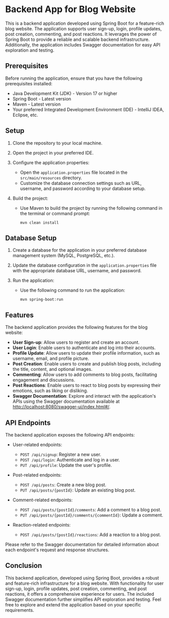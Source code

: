 # Backend App for Blog Website 

This is a backend application developed using Spring Boot for a feature-rich blog website. The application supports user sign-up, login, profile updates, post creation, commenting, and post reactions. It leverages the power of Spring Boot to provide a reliable and scalable backend infrastructure. Additionally, the application includes Swagger documentation for easy API exploration and testing.

## Prerequisites

Before running the application, ensure that you have the following prerequisites installed:

- Java Development Kit (JDK) - Version 17 or higher
- Spring Boot - Latest version
- Maven - Latest version
- Your preferred Integrated Development Environment (IDE) - IntelliJ IDEA, Eclipse, etc.

## Setup

1. Clone the repository to your local machine.

2. Open the project in your preferred IDE.

3. Configure the application properties:
   - Open the `application.properties` file located in the `src/main/resources` directory.
   - Customize the database connection settings such as URL, username, and password according to your database setup.

4. Build the project:
   - Use Maven to build the project by running the following command in the terminal or command prompt:
     ```
     mvn clean install
     ```

## Database Setup

1. Create a database for the application in your preferred database management system (MySQL, PostgreSQL, etc.).

2. Update the database configuration in the `application.properties` file with the appropriate database URL, username, and password.

3. Run the application:
   - Use the following command to run the application:
     ```
     mvn spring-boot:run
     ```

## Features

The backend application provides the following features for the blog website:

- **User Sign-up**: Allow users to register and create an account.
- **User Login**: Enable users to authenticate and log into their accounts.
- **Profile Update**: Allow users to update their profile information, such as username, email, and profile picture.
- **Post Creation**: Enable users to create and publish blog posts, including the title, content, and optional images.
- **Commenting**: Allow users to add comments to blog posts, facilitating engagement and discussions.
- **Post Reactions**: Enable users to react to blog posts by expressing their emotions, such as liking or disliking.
- **Swagger Documentation**: Explore and interact with the application's APIs using the Swagger documentation available at [http://localhost:8080/swagger-ui/index.html#/](http://localhost:8080/swagger-ui/index.html#/).

## API Endpoints

The backend application exposes the following API endpoints:

- User-related endpoints:
  - `POST /api/signup`: Register a new user.
  - `POST /api/login`: Authenticate and log in a user.
  - `PUT /api/profile`: Update the user's profile.

- Post-related endpoints:
  - `POST /api/posts`: Create a new blog post.
  - `PUT /api/posts/{postId}`: Update an existing blog post.

- Comment-related endpoints:
  - `POST /api/posts/{postId}/comments`: Add a comment to a blog post.
  - `PUT /api/posts/{postId}/comments/{commentId}`: Update a comment.

- Reaction-related endpoints:
  - `POST /api/posts/{postId}/reactions`: Add a reaction to a blog post.

Please refer to the Swagger documentation for detailed information about each endpoint's request and response structures.

## Conclusion

This backend application, developed using Spring Boot, provides a robust and feature-rich infrastructure for a blog website. With functionality for user sign-up, login, profile updates, post creation, commenting, and post reactions, it offers a comprehensive experience for users. The included Swagger documentation further simplifies API exploration and testing. Feel free to explore and extend the application based on your specific requirements.
